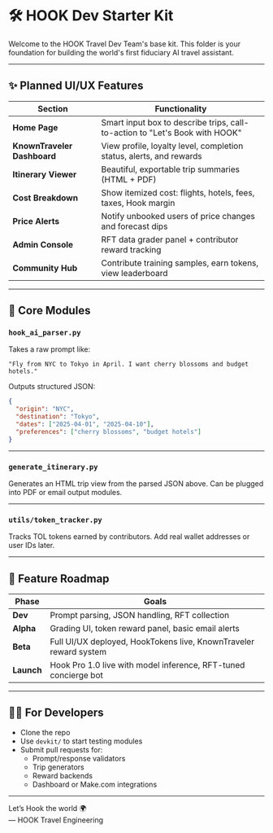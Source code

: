 # 🛠️ HOOK Dev Starter Kit

Welcome to the HOOK Travel Dev Team's base kit. This folder is your foundation for building the world's first fiduciary AI travel assistant.

---

## ✨ Planned UI/UX Features

| Section | Functionality |
|---------|---------------|
| **Home Page** | Smart input box to describe trips, call-to-action to "Let's Book with HOOK" |
| **KnownTraveler Dashboard** | View profile, loyalty level, completion status, alerts, and rewards |
| **Itinerary Viewer** | Beautiful, exportable trip summaries (HTML + PDF) |
| **Cost Breakdown** | Show itemized cost: flights, hotels, fees, taxes, Hook margin |
| **Price Alerts** | Notify unbooked users of price changes and forecast dips |
| **Admin Console** | RFT data grader panel + contributor reward tracking |
| **Community Hub** | Contribute training samples, earn tokens, view leaderboard |

---

## 🧱 Core Modules

### `hook_ai_parser.py`
Takes a raw prompt like:

```text
"Fly from NYC to Tokyo in April. I want cherry blossoms and budget hotels."
```

Outputs structured JSON:

```json
{
  "origin": "NYC",
  "destination": "Tokyo",
  "dates": ["2025-04-01", "2025-04-10"],
  "preferences": ["cherry blossoms", "budget hotels"]
}
```

---

### `generate_itinerary.py`
Generates an HTML trip view from the parsed JSON above. Can be plugged into PDF or email output modules.

---

### `utils/token_tracker.py`
Tracks TOL tokens earned by contributors. Add real wallet addresses or user IDs later.

---

## 🎯 Feature Roadmap

| Phase | Goals |
|-------|-------|
| **Dev** | Prompt parsing, JSON handling, RFT collection |
| **Alpha** | Grading UI, token reward panel, basic email alerts |
| **Beta** | Full UI/UX deployed, HookTokens live, KnownTraveler reward system |
| **Launch** | Hook Pro 1.0 live with model inference, RFT-tuned concierge bot |

---

## 👨‍💻 For Developers

- Clone the repo
- Use `devkit/` to start testing modules
- Submit pull requests for:
  - Prompt/response validators
  - Trip generators
  - Reward backends
  - Dashboard or Make.com integrations

---

Let’s Hook the world 🌍  
— HOOK Travel Engineering

